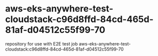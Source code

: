 # aws-eks-anywhere-test-cloudstack-c96d8ffd-84cd-465d-81af-d04512c55f99-70
repository for use with E2E test job aws-eks-anywhere-test-cloudstack:c96d8ffd-84cd-465d-81af-d04512c55f99-70
